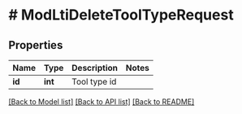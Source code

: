 # # ModLtiDeleteToolTypeRequest

## Properties

Name | Type | Description | Notes
------------ | ------------- | ------------- | -------------
**id** | **int** | Tool type id |

[[Back to Model list]](../../README.md#models) [[Back to API list]](../../README.md#endpoints) [[Back to README]](../../README.md)
